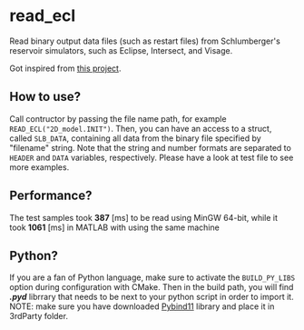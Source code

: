 # read_ecl
Read binary output data files (such as restart files) from Schlumberger's reservoir simulators, such as Eclipse, Intersect, and Visage. 

Got inspired from [this project](https://se.mathworks.com/matlabcentral/fileexchange/47607-read_ecl-m).

## How to use?
Call contructor by passing the file name path, for example ```READ_ECL("2D_model.INIT")```. Then, you can have an access to a struct, called ```SLB_DATA```, containing all data from the binary file specified by "filename" string. Note that the string and number formats are separated to ```HEADER``` and ```DATA``` variables, respectively. Please have a look at test file to see more examples.

## Performance?
The test samples took **387** [ms] to be read using MinGW 64-bit, while it took **1061** [ms] in MATLAB with using the same machine

## Python?
If you are a fan of Python language, make sure to activate the ```BUILD_PY_LIBS``` option during configuration with CMake. Then in the build path, you will find ***.pyd*** librrary that needs to be next to your python script in order to import it.
NOTE: make sure you have downloaded [Pybind11](https://github.com/pybind/pybind11) library and place it in 3rdParty folder.

